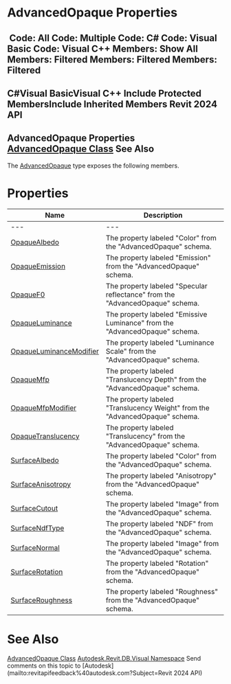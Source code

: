 # AdvancedOpaque Properties

﻿
 Code: All Code: Multiple Code: C# Code: Visual Basic Code: Visual C++  Members: Show All Members: Filtered Members: Filtered Members: Filtered   
---  
C#Visual BasicVisual C++
Include Protected MembersInclude Inherited Members
Revit 2024 API  
---  
AdvancedOpaque Properties  
[AdvancedOpaque Class](e8a19a97-fc76-71ad-c713-f2a62415475f.md "AdvancedOpaque Class") See Also  
---  
The [AdvancedOpaque](e8a19a97-fc76-71ad-c713-f2a62415475f.md "AdvancedOpaque Class") type exposes the following members.
# Properties
| Name | Description |
| --- | --- |
| --- | --- | --- |
| [OpaqueAlbedo](68e13b86-805a-86ef-c1ed-e650c853dc0e.md "OpaqueAlbedo Property") | The property labeled "Color" from the "AdvancedOpaque" schema. |
| [OpaqueEmission](31d527af-346d-cb2c-44e1-a64d6211af5d.md "OpaqueEmission Property") | The property labeled "Emission" from the "AdvancedOpaque" schema. |
| [OpaqueF0](1a840a92-5e60-2b5c-003a-039ef8c26486.md "OpaqueF0 Property") | The property labeled "Specular reflectance" from the "AdvancedOpaque" schema. |
| [OpaqueLuminance](e22af3ed-bba8-c142-b1c7-41b1a5c4d22c.md "OpaqueLuminance Property") | The property labeled "Emissive Luminance" from the "AdvancedOpaque" schema. |
| [OpaqueLuminanceModifier](72ae5b7f-66b7-e2df-fa64-2e69926ad4d4.md "OpaqueLuminanceModifier Property") | The property labeled "Luminance Scale" from the "AdvancedOpaque" schema. |
| [OpaqueMfp](a11dd6e0-f889-4863-620b-4844462ea85c.md "OpaqueMfp Property") | The property labeled "Translucency Depth" from the "AdvancedOpaque" schema. |
| [OpaqueMfpModifier](31987271-0eee-81f5-af79-356a4298ea2d.md "OpaqueMfpModifier Property") | The property labeled "Translucency Weight" from the "AdvancedOpaque" schema. |
| [OpaqueTranslucency](bfeb55f4-b2a4-10d0-9c75-8ea1beae0e68.md "OpaqueTranslucency Property") | The property labeled "Translucency" from the "AdvancedOpaque" schema. |
| [SurfaceAlbedo](321a1046-0723-1989-8eb0-a00d02864d2e.md "SurfaceAlbedo Property") | The property labeled "Color" from the "AdvancedOpaque" schema. |
| [SurfaceAnisotropy](93afd0e7-2143-dea7-3ee6-e7734f5bf538.md "SurfaceAnisotropy Property") | The property labeled "Anisotropy" from the "AdvancedOpaque" schema. |
| [SurfaceCutout](5e8fa762-d8cc-c114-7745-699c5e81a0da.md "SurfaceCutout Property") | The property labeled "Image" from the "AdvancedOpaque" schema. |
| [SurfaceNdfType](67be5463-3504-076e-4280-a36eaa1d0b1e.md "SurfaceNdfType Property") | The property labeled "NDF" from the "AdvancedOpaque" schema. |
| [SurfaceNormal](f9f4568a-bc6b-f618-5dd3-e79b5fbfa172.md "SurfaceNormal Property") | The property labeled "Image" from the "AdvancedOpaque" schema. |
| [SurfaceRotation](aa03654a-d97e-ee11-838b-3677253d7cc2.md "SurfaceRotation Property") | The property labeled "Rotation" from the "AdvancedOpaque" schema. |
| [SurfaceRoughness](0093b0c5-8696-f4bb-571c-7836db9849b4.md "SurfaceRoughness Property") | The property labeled "Roughness" from the "AdvancedOpaque" schema. |

# See Also
[AdvancedOpaque Class](e8a19a97-fc76-71ad-c713-f2a62415475f.md "AdvancedOpaque Class")
[Autodesk.Revit.DB.Visual Namespace](f5a10581-6ac2-be19-0e32-f87d05bc8b83.md "Autodesk.Revit.DB.Visual Namespace")
Send comments on this topic to [Autodesk](mailto:revitapifeedback%40autodesk.com?Subject=Revit 2024 API)